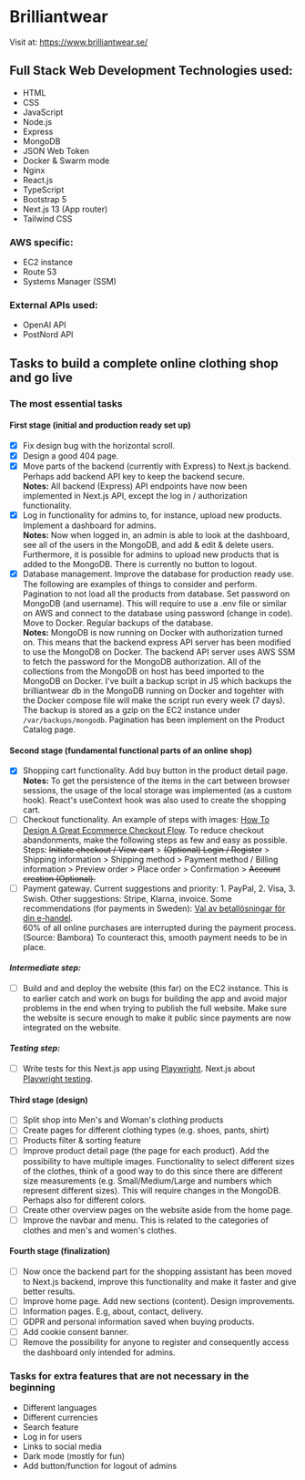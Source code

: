 # Brilliantwear

Visit at: https://www.brilliantwear.se/

## Full Stack Web Development Technologies used:

- HTML
- CSS
- JavaScript
- Node.js
- Express
- MongoDB
- JSON Web Token
- Docker & Swarm mode
- Nginx
- React.js
- TypeScript
- Bootstrap 5
- Next.js 13 (App router)
- Tailwind CSS

### AWS specific:

- EC2 instance
- Route 53
- Systems Manager (SSM)

### External APIs used:
- OpenAI API
- PostNord API

## Tasks to build a complete online clothing shop and go live

### The most essential tasks

#### First stage (initial and production ready set up)

- [x] Fix design bug with the horizontal scroll.
- [x] Design a good 404 page.
- [x] Move parts of the backend (currently with Express) to Next.js backend. Perhaps add backend API key to keep the backend secure.  
       **Notes:** All backend (Express) API endpoints have now been implemented in Next.js API, except the log in / authorization functionality.
- [x] Log in functionality for admins to, for instance, upload new products. Implement a dashboard for admins.  
       **Notes:** Now when logged in, an admin is able to look at the dashboard, see all of the users in the MongoDB, and add & edit & delete users. Furthermore, it is possible for admins to upload new products that is added to the MongoDB. There is currently no button to logout.
- [x] Database management. Improve the database for production ready use. The following are examples of things to consider and perform. Pagination to not load all the products from database. Set password on MongoDB (and username). This will require to use a .env file or similar on AWS and connect to the database using password (change in code). Move to Docker. Regular backups of the database.  
       **Notes:** MongoDB is now running on Docker with authorization turned on. This means that the backend express API server has been modified to use the MongoDB on Docker. The backend API server uses AWS SSM to fetch the password for the MongoDB authorization. All of the collections from the MongoDB on host has beed imported to the MongoDB on Docker. I've built a backup script in JS which backups the brilliantwear db in the MongoDB running on Docker and togehter with the Docker compose file will make the script run every week (7 days). The backup is stored as a gzip on the EC2 instance under `/var/backups/mongodb`. Pagination has been implement on the Product Catalog page.

#### Second stage (fundamental functional parts of an online shop)

- [x] Shopping cart functionality. Add buy button in the product detail page.  
      **Notes:** To get the persistence of the items in the cart between browser sessions, the usage of the local storage was implemented (as a custom hook). React's useContext hook was also used to create the shopping cart. 
- [ ] Checkout functionality. An example of steps with images: [How To Design A Great Ecommerce Checkout Flow](https://www.bolt.com/thinkshop/ecommerce-checkout-process-flow). To reduce checkout abandonments, make the following steps as few and easy as possible.  
      Steps: ~~Initiate checkout / View cart~~ > ~~(Optional) Login / Register~~ > Shipping information > Shipping method > Payment method / Billing information > Preview order > Place order > Confirmation > ~~Account creation (Optional).~~
- [ ] Payment gateway. Current suggestions and priority: 1. PayPal, 2. Visa, 3. Swish. Other suggestions: Stripe, Klarna, invoice. Some recommendations (for payments in Sweden): [Val av betallösningar för din e-handel](https://webshopsguiden.se/betallosningar/).  
      60% of all online purchases are interrupted during the payment process. (Source: Bambora) To counteract this, smooth payment needs to be in place.

#### *Intermediate step:*

- [ ] Build and and deploy the website (this far) on the EC2 instance. This is to earlier catch and work on bugs for building the app and avoid major problems in the end when trying to publish the full website. Make sure the website is secure enough to make it public since payments are now integrated on the website.

#### *Testing step:*
- [ ] Write tests for this Next.js app using [Playwright](https://playwright.dev/). Next.js about [Playwright testing](https://nextjs.org/docs/pages/building-your-application/optimizing/testing#playwright).

#### Third stage (design)

- [ ] Split shop into Men's and Woman's clothing products
- [ ] Create pages for different clothing types (e.g. shoes, pants, shirt)
- [ ] Products filter & sorting feature
- [ ] Improve product detail page (the page for each product). Add the possibility to have multiple images. Functionality to select different sizes of the clothes, think of a good way to do this since there are different size measurements (e.g. Small/Medium/Large and numbers which represent different sizes). This will require changes in the MongoDB. Perhaps also for different colors.
- [ ] Create other overview pages on the website aside from the home page.
- [ ] Improve the navbar and menu. This is related to the categories of clothes and men's and women's clothes.

#### Fourth stage (finalization)

- [ ] Now once the backend part for the shopping assistant has been moved to Next.js backend, improve this functionality and make it faster and give better results.
- [ ] Improve home page. Add new sections (content). Design improvements.
- [ ] Information pages. E.g, about, contact, delivery.
- [ ] GDPR and personal information saved when buying products.
- [ ] Add cookie consent banner.
- [ ] Remove the possibility for anyone to register and consequently access the dashboard only intended for admins.

### Tasks for extra features that are not necessary in the beginning

- Different languages
- Different currencies
- Search feature
- Log in for users
- Links to social media
- Dark mode (mostly for fun)
- Add button/function for logout of admins
